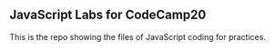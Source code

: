 ## JavaScript Labs for CodeCamp20

This is the repo showing the files of JavaScript coding for practices.
